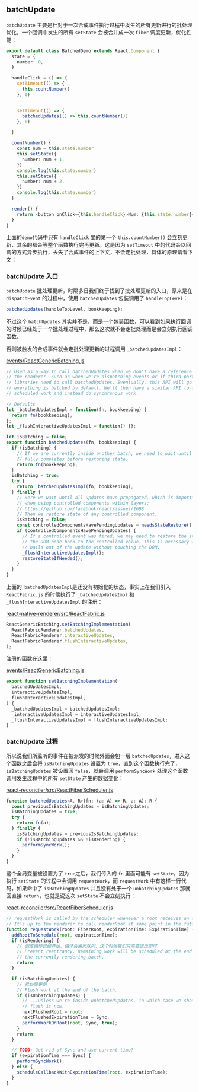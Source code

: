 ## batchUpdate

`batchUpdate` 主要是针对于一次合成事件执行过程中发生的所有更新进行的批处理优化，一个回调中发生的所有 `setState` 会被合并成一次 `fiber` 调度更新，优化性能：

```ts
export default class BatchedDemo extends React.Component {
  state = {
    number: 0,
  }

  handleClick = () => {
    setTimeout(() => {
      this.countNumber()
    }, 0)


    setTimeout(() => {
      batchedUpdates(() => this.countNumber())
    }, 0)

  }

  countNumber() {
    const num = this.state.number
    this.setState({
      number: num + 1,
    })
    console.log(this.state.number)
    this.setState({
      number: num + 2,
    })
    console.log(this.state.number)
  }

  render() {
    return <button onClick={this.handleClick}>Num: {this.state.number}</button>
  }
}
```

上面的`demo`代码中只有 `handleClick` 里的第一个 `this.countNumber()` 会立刻更新，其余的都会等整个函数执行完再更新。这是因为 `setTimeout` 中的代码会以回调的方式异步执行，丢失了合成事件的上下文，不会走批处理，具体的原理请看下文：

###  batchUpdate 入口

`batchUpdate` 批处理更新，时隔多日我们终于找到了批处理更新的入口，原来是在 `dispatchEvent` 的过程中，使用 `batchedUpdates` 包装调用了 `handleTopLevel`：

```ts
batchedUpdates(handleTopLevel, bookKeeping);
```

不过这个 `batchUpdates` 其实并不是，而是一个包装函数，可以看到如果执行回调的时候已经处于一个批处理过程中，那么这次就不会走批处理而是会立刻执行回调函数。

否则被触发的合成事件就会走批处理更新的过程调用 `_batchedUpdatesImpl`：

[events/ReactGenericBatching.js]()

```ts
// Used as a way to call batchedUpdates when we don't have a reference to
// the renderer. Such as when we're dispatching events or if third party
// libraries need to call batchedUpdates. Eventually, this API will go away when
// everything is batched by default. We'll then have a similar API to opt-out of
// scheduled work and instead do synchronous work.

// Defaults
let _batchedUpdatesImpl = function(fn, bookkeeping) {
  return fn(bookkeeping);
};
let _flushInteractiveUpdatesImpl = function() {};

let isBatching = false;
export function batchedUpdates(fn, bookkeeping) {
  if (isBatching) {
    // If we are currently inside another batch, we need to wait until it
    // fully completes before restoring state.
    return fn(bookkeeping);
  }
  isBatching = true;
  try {
    return _batchedUpdatesImpl(fn, bookkeeping);
  } finally {
    // Here we wait until all updates have propagated, which is important
    // when using controlled components within layers:
    // https://github.com/facebook/react/issues/1698
    // Then we restore state of any controlled component.
    isBatching = false;
    const controlledComponentsHavePendingUpdates = needsStateRestore();
    if (controlledComponentsHavePendingUpdates) {
      // If a controlled event was fired, we may need to restore the state of
      // the DOM node back to the controlled value. This is necessary when React
      // bails out of the update without touching the DOM.
      _flushInteractiveUpdatesImpl();
      restoreStateIfNeeded();
    }
  }
}
```

上面的`_batchedUpdatesImpl`是还没有初始化的状态，事实上在我们引入 `ReactFabric.js` 的时候执行了 `_batchedUpdatesImpl` 和 `_flushInteractiveUpdatesImpl` 的注册：

[react-native-renderer/src/ReactFabric.js]()

```ts
ReactGenericBatching.setBatchingImplementation(
  ReactFabricRenderer.batchedUpdates,
  ReactFabricRenderer.interactiveUpdates,
  ReactFabricRenderer.flushInteractiveUpdates,
);
```

注册的函数在这里：

[events/ReactGenericBatching.js]()

```ts
export function setBatchingImplementation(
  batchedUpdatesImpl,
  interactiveUpdatesImpl,
  flushInteractiveUpdatesImpl,
) {
  _batchedUpdatesImpl = batchedUpdatesImpl;
  _interactiveUpdatesImpl = interactiveUpdatesImpl;
  _flushInteractiveUpdatesImpl = flushInteractiveUpdatesImpl;
}
```

### batchUpdate 过程

所以说我们所监听的事件在被派发的时候外面会包一层 `batchedUpdates`，进入这个函数之后会将 `isBatchingUpdates` 设置为 `true`，直到这个函数执行完了，`isBatchingUpdates` 被设置回 `false`，就会调用 `performSyncWork` 处理这个函数调用发生过程中的所有 `setState` 产生的数据变化：

[react-reconciler/src/ReactFiberScheduler.js]()

```ts
function batchedUpdates<A, R>(fn: (a: A) => R, a: A): R {
  const previousIsBatchingUpdates = isBatchingUpdates;
  isBatchingUpdates = true;
  try {
    return fn(a);
  } finally {
    isBatchingUpdates = previousIsBatchingUpdates;
    if (!isBatchingUpdates && !isRendering) {
      performSyncWork();
    }
  }
}
```

这个全局变量被设置为了 `true`之后，我们传入的 `fn` 里面可能有 `setState`，因为执行 `setState` 的过程中会调用 `requestWork`，而 `requestWork` 中有这样一行代码，如果命中了 `isBatchingUpdates` 并且没有处于一个 `unbatchingUpdates` 那就回直接 `return`，也就是说这次 `setState` 不会立刻执行：

[react-reconciler/src/ReactFiberScheduler.js]()

```ts
// requestWork is called by the scheduler whenever a root receives an update.
// It's up to the renderer to call renderRoot at some point in the future.
function requestWork(root: FiberRoot, expirationTime: ExpirationTime) {
  addRootToSchedule(root, expirationTime);
  if (isRendering) {
    // 调度循环已经开始，循环会遍历队列，这个时候我们只需要退出即可
    // Prevent reentrancy. Remaining work will be scheduled at the end of
    // the currently rendering batch.
    return;
  }

  if (isBatchingUpdates) {
    // 批处理更新
    // Flush work at the end of the batch.
    if (isUnbatchingUpdates) {
      // ...unless we're inside unbatchedUpdates, in which case we should
      // flush it now.
      nextFlushedRoot = root;
      nextFlushedExpirationTime = Sync;
      performWorkOnRoot(root, Sync, true);
    }
    return;
  }

  // TODO: Get rid of Sync and use current time?
  if (expirationTime === Sync) {
    performSyncWork();
  } else {
    scheduleCallbackWithExpirationTime(root, expirationTime);
  }
}
```

